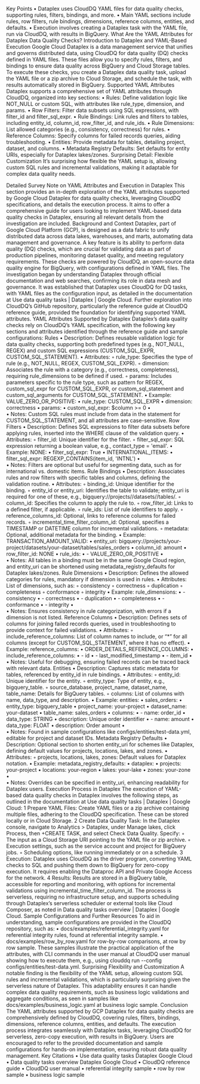 Key Points
	•	Dataplex uses CloudDQ YAML files for data quality checks, supporting rules, filters, bindings, and more.
	•	Main YAML sections include rules, row filters, rule bindings, dimensions, reference columns, entities, and defaults.
	•	Execution involves creating a Dataplex task with the YAML file, run via CloudDQ, with results in BigQuery.
What Are the YAML Attributes for Dataplex Data Quality Checks?
Introduction to Dataplex and YAML-Based Execution Google Cloud Dataplex is a data management service that unifies and governs distributed data, using CloudDQ for data quality (DQ) checks defined in YAML files. These files allow you to specify rules, filters, and bindings to ensure data quality across BigQuery and Cloud Storage tables. To execute these checks, you create a Dataplex data quality task, upload the YAML file or a zip archive to Cloud Storage, and schedule the task, with results automatically stored in BigQuery.
Supported YAML Attributes Dataplex supports a comprehensive set of YAML attributes through CloudDQ, organized into key sections:
	•	Rules: Define validation logic like NOT_NULL or custom SQL, with attributes like rule_type, dimension, and params.
	•	Row Filters: Filter data subsets using SQL expressions, with filter_id and filter_sql_expr.
	•	Rule Bindings: Link rules and filters to tables, including entity_id, column_id, row_filter_id, and rule_ids.
	•	Rule Dimensions: List allowed categories (e.g., consistency, correctness) for rules.
	•	Reference Columns: Specify columns for failed records queries, aiding troubleshooting.
	•	Entities: Provide metadata for tables, detailing project, dataset, and columns.
	•	Metadata Registry Defaults: Set defaults for entity URIs, especially for Dataplex lakes/zones.
Surprising Detail: Flexible Customization It’s surprising how flexible the YAML setup is, allowing custom SQL rules and incremental validations, making it adaptable for complex data quality needs.

Detailed Survey Note on YAML Attributes and Execution in Dataplex
This section provides an in-depth exploration of the YAML attributes supported by Google Cloud Dataplex for data quality checks, leveraging CloudDQ specifications, and details the execution process. It aims to offer a comprehensive guide for users looking to implement YAML-based data quality checks in Dataplex, ensuring all relevant details from the investigation are included.
Background and Context
Dataplex, part of Google Cloud Platform (GCP), is designed as a data fabric to unify distributed data across data lakes, warehouses, and marts, automating data management and governance. A key feature is its ability to perform data quality (DQ) checks, which are crucial for validating data as part of production pipelines, monitoring dataset quality, and meeting regulatory requirements. These checks are powered by CloudDQ, an open-source data quality engine for BigQuery, with configurations defined in YAML files.
The investigation began by understanding Dataplex through official documentation and web searches, confirming its role in data mesh and governance. It was established that Dataplex uses CloudDQ for DQ tasks, with YAML files as the configuration input, as detailed in the documentation at Use data quality tasks | Dataplex | Google Cloud. Further exploration into CloudDQ’s GitHub repository, particularly the reference guide at CloudDQ reference guide, provided the foundation for identifying supported YAML attributes.
YAML Attributes Supported by Dataplex
Dataplex’s data quality checks rely on CloudDQ’s YAML specification, with the following key sections and attributes identified through the reference guide and sample configurations:
Rules
	•	Description: Defines reusable validation logic for data quality checks, supporting both predefined types (e.g., NOT_NULL, REGEX) and custom SQL expressions (CUSTOM_SQL_EXPR, CUSTOM_SQL_STATEMENT).
	•	Attributes:
	◦	rule_type: Specifies the type of rule (e.g., NOT_NULL, REGEX, CUSTOM_SQL_EXPR).
	◦	dimension: Associates the rule with a category (e.g., correctness, completeness), requiring rule_dimensions to be defined if used.
	◦	params: Includes parameters specific to the rule type, such as pattern for REGEX, custom_sql_expr for CUSTOM_SQL_EXPR, or custom_sql_statement and custom_sql_arguments for CUSTOM_SQL_STATEMENT.
	•	Example: VALUE_ZERO_OR_POSITIVE:
	•	  rule_type: CUSTOM_SQL_EXPR
	•	  dimension: correctness
	•	  params:
	•	    custom_sql_expr: $column >= 0
	•	
	•	Notes: Custom SQL rules must include from data in the statement for CUSTOM_SQL_STATEMENT, and all attributes are case-sensitive.
Row Filters
	•	Description: Defines SQL expressions to filter data subsets before applying rules, inserted into the WHERE clause of the validation query.
	•	Attributes:
	◦	filter_id: Unique identifier for the filter.
	◦	filter_sql_expr: SQL expression returning a boolean value, e.g., contact_type = 'email'.
	•	Example: NONE:
	•	  filter_sql_expr: True
	•	INTERNATIONAL_ITEMS:
	•	  filter_sql_expr: REGEXP_CONTAINS(item_id, 'INTNL')
	•	
	•	Notes: Filters are optional but useful for segmenting data, such as for international vs. domestic items.
Rule Bindings
	•	Description: Associates rules and row filters with specific tables and columns, defining the validation routine.
	•	Attributes:
	◦	binding_id: Unique identifier for the binding.
	◦	entity_id or entity_uri: Identifies the table to validate; entity_uri is required for one of these, e.g., bigquery://projects//datasets//tables/.
	◦	column_id: Specifies the column to apply the rule to.
	◦	row_filter_id: Links to a defined filter, if applicable.
	◦	rule_ids: List of rule identifiers to apply.
	◦	reference_columns_id: Optional, links to reference columns for failed records.
	◦	incremental_time_filter_column_id: Optional, specifies a TIMESTAMP or DATETIME column for incremental validations.
	◦	metadata: Optional, additional metadata for the binding.
	•	Example: TRANSACTION_AMOUNT_VALID:
	•	  entity_uri: bigquery://projects/your-project/datasets/your-dataset/tables/sales_orders
	•	  column_id: amount
	•	  row_filter_id: NONE
	•	  rule_ids:
	•	    - VALUE_ZERO_OR_POSITIVE
	•	
	•	Notes: All tables in a binding must be in the same Google Cloud region, and entity_uri can be shortened using metadata_registry_defaults for Dataplex lakes/zones.
Rule Dimensions
	•	Description: Defines the allowed categories for rules, mandatory if dimension is used in rules.
	•	Attributes: List of dimensions, such as:
	◦	consistency
	◦	correctness
	◦	duplication
	◦	completeness
	◦	conformance
	◦	integrity
	•	Example: rule_dimensions:
	•	  - consistency
	•	  - correctness
	•	  - duplication
	•	  - completeness
	•	  - conformance
	•	  - integrity
	•	
	•	Notes: Ensures consistency in rule categorization, with errors if a dimension is not listed.
Reference Columns
	•	Description: Defines sets of columns for joining failed records queries, used in troubleshooting to provide context for failed validations.
	•	Attributes:
	◦	include_reference_columns: List of column names to include, or “*” for all columns (except for CUSTOM_SQL_STATEMENT, where it has no effect).
	•	Example: reference_columns:
	•	  ORDER_DETAILS_REFERENCE_COLUMNS:
	•	    include_reference_columns:
	•	      - id
	•	      - last_modified_timestamp
	•	      - item_id
	•	
	•	Notes: Useful for debugging, ensuring failed records can be traced back with relevant data.
Entities
	•	Description: Captures static metadata for tables, referenced by entity_id in rule bindings.
	•	Attributes:
	◦	entity_id: Unique identifier for the entity.
	◦	entity_type: Type of entity, e.g., bigquery_table.
	◦	source_database, project_name, dataset_name, table_name: Details for BigQuery tables.
	◦	columns: List of columns with name, data_type, and description.
	•	Example: entities:
	•	  sales_orders:
	•	    entity_type: bigquery_table
	•	    project_name: your-project
	•	    dataset_name: your-dataset
	•	    table_name: sales_orders
	•	    columns:
	•	      - name: order_id
	•	        data_type: STRING
	•	        description: Unique order identifier
	•	      - name: amount
	•	        data_type: FLOAT
	•	        description: Order amount
	•	
	•	Notes: Found in sample configurations like configs/entities/test-data.yml, editable for project and dataset IDs.
Metadata Registry Defaults
	•	Description: Optional section to shorten entity_uri for schemes like Dataplex, defining default values for projects, locations, lakes, and zones.
	•	Attributes:
	◦	projects, locations, lakes, zones: Default values for Dataplex notation.
	•	Example: metadata_registry_defaults:
	•	  dataplex:
	•	    projects: your-project
	•	    locations: your-region
	•	    lakes: your-lake
	•	    zones: your-zone
	•	
	•	Notes: Overrides can be specified in entity_uri, enhancing readability for Dataplex users.
Execution Process in Dataplex
The execution of YAML-based data quality checks in Dataplex involves the following steps, as outlined in the documentation at Use data quality tasks | Dataplex | Google Cloud:
	1	Prepare YAML Files: Create YAML files or a zip archive containing multiple files, adhering to the CloudDQ specification. These can be stored locally or in Cloud Storage.
	2	Create Data Quality Task: In the Dataplex console, navigate to Analytics > Dataplex, under Manage lakes, click Process, then +CREATE TASK, and select Check Data Quality. Specify:
	◦	The input as a Cloud Storage URI pointing to the YAML file or zip archive.
	◦	Execution settings, such as the service account and project for BigQuery jobs.
	◦	Scheduling options, like running immediately or on a schedule.
	3	Execution: Dataplex uses CloudDQ as the driver program, converting YAML checks to SQL and pushing them down to BigQuery for zero-copy execution. It requires enabling the Dataproc API and Private Google Access for the network.
	4	Results: Results are stored in a BigQuery table, accessible for reporting and monitoring, with options for incremental validations using incremental_time_filter_column_id.
The process is serverless, requiring no infrastructure setup, and supports scheduling through Dataplex’s serverless scheduler or external tools like Cloud Composer, as noted in Data quality tasks overview | Dataplex | Google Cloud.
Sample Configurations and Further Resources
To aid in understanding, sample configurations are provided in the CloudDQ repository, such as:
	•	docs/examples/referential_integrity.yaml for referential integrity rules, found at referential integrity sample.
	•	docs/examples/row_by_row.yaml for row-by-row comparisons, at row by row sample.
These samples illustrate the practical application of the attributes, with CLI commands in the user manual at CloudDQ user manual showing how to execute them, e.g., using clouddq run --config configs/entities/test-data.yml.
Surprising Flexibility and Customization
A notable finding is the flexibility of the YAML setup, allowing custom SQL rules and incremental validations, which is particularly surprising given the serverless nature of Dataplex. This adaptability ensures it can handle complex data quality requirements, such as business logic validations and aggregate conditions, as seen in samples like docs/examples/business_logic.yaml at business logic sample.
Conclusion
The YAML attributes supported by GCP Dataplex for data quality checks are comprehensively defined by CloudDQ, covering rules, filters, bindings, dimensions, reference columns, entities, and defaults. The execution process integrates seamlessly with Dataplex tasks, leveraging CloudDQ for serverless, zero-copy execution, with results in BigQuery. Users are encouraged to refer to the provided documentation and sample configurations for hands-on implementation, ensuring robust data quality management.
Key Citations
	•	Use data quality tasks Dataplex Google Cloud
	•	Data quality tasks overview Dataplex Google Cloud
	•	CloudDQ reference guide
	•	CloudDQ user manual
	•	referential integrity sample
	•	row by row sample
	•	business logic sample

